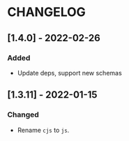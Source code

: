 # CHANGELOG

## [1.4.0] - 2022-02-26
### Added
- Update deps, support new schemas

## [1.3.11] - 2022-01-15
### Changed
- Rename `cjs` to `js`.